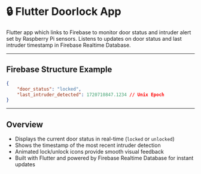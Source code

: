 # 🔒 Flutter Doorlock App

Flutter app which links to Firebase to monitor door status and
intruder alert set by Raspberry Pi sensors.
Listens to updates on door status and last intruder timestamp
in Firebase Realtime Database.

---

## Firebase Structure Example

```json
{
	"door_status": "locked",
	"last_intruder_detected": 1720710847.1234 // Unix Epoch
}
```

---

## Overview

-   Displays the current door status in real-time (`locked` or `unlocked`)
-   Shows the timestamp of the most recent intruder detection
-   Animated lock/unlock icons provide smooth visual feedback
-   Built with Flutter and powered by Firebase Realtime Database for instant updates
